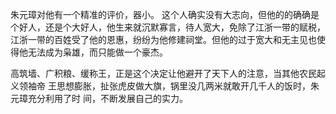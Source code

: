朱元璋对他有一个精准的评价，器小。
这个人确实没有大志向，但他的的确确是个好人，还是个大好人，他生来就沉默寡言，待人宽大，免除了江浙一带的赋税，江浙一带的百姓受了他的恩惠，纷纷为他修建祠堂。但他的过于宽大和无主见也使得他无法成为枭雄，而只能做一个豪杰。

高筑墙、广积粮、缓称王，正是这个决定让他避开了天下人的注意，当其他农民起义领袖帝
王思想膨胀，扯张虎皮做大旗，锅里没几两米就敢开几千人的饭时，朱元璋充分利用了时
间，不断发展自己的实力。
